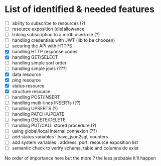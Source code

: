 # List of identified & needed features

- [ ] ability to subscribe to resources (?)
- [ ] resource exposition (dis)allowance
- [ ] linking subscription to a mrdb user/role (?)
- [ ] handling credentials with JWT (lib to be choosen)
- [ ] securing the API with HTTPS
- [x] handling HTTP response codes
- [x] handling GET/SELECT
- [ ] handling simple sort order
- [ ] handling simple joins (???)
- [x] data resource
- [x] ping resource
- [x] status resource
- [x] structure resource
- [ ] handling POST/INSERT
- [ ] handling mutli-lines INSERTs (??)
- [ ] handling UPSERTS (?)
- [ ] handling PATCH/UPDATE
- [ ] handling DELETE/DELETE
- [ ] handling PUT/CALL stored procedure (?)
- [ ] using global/local internal connexion (??)
- [ ] add status variables : have_json2sql, counters
- [ ] add system variables : address, port, resource exposition list
- [ ] semantic check to verify schema, table and columns do exist

No order of importance here but the more ? the less probable it'll happen
